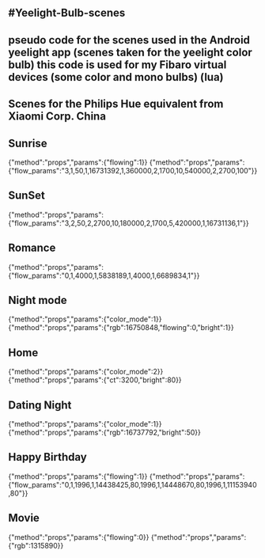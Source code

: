 #Yeelight-Bulb-scenes
-
pseudo code for the scenes used in the Android yeelight app (scenes taken for the yeelight color bulb)
this code is used for my Fibaro virtual devices (some color and mono bulbs)  (lua)
--

Scenes for the Philips Hue equivalent from Xiaomi Corp. China
-

Sunrise 
-
{"method":"props","params":{"flowing":1}} {"method":"props","params":{"flow_params":"3,1,50,1,16731392,1,360000,2,1700,10,540000,2,2700,100"}}

SunSet 
-
{"method":"props","params":{"flow_params":"3,2,50,2,2700,10,180000,2,1700,5,420000,1,16731136,1"}}

Romance 
-
{"method":"props","params":{"flow_params":"0,1,4000,1,5838189,1,4000,1,6689834,1"}}

Night mode 
-
{"method":"props","params":{"color_mode":1}} 
{"method":"props","params":{"rgb":16750848,"flowing":0,"bright":1}}

Home 
-
{"method":"props","params":{"color_mode":2}} 
{"method":"props","params":{"ct":3200,"bright":80}}

Dating Night 
--
{"method":"props","params":{"color_mode":1}}
{"method":"props","params":{"rgb":16737792,"bright":50}}

Happy Birthday 
-
{"method":"props","params":{"flowing":1}} 
{"method":"props","params":{"flow_params":"0,1,1996,1,14438425,80,1996,1,14448670,80,1996,1,11153940,80"}}

Movie 
-
{"method":"props","params":{"flowing":0}} 
{"method":"props","params":{"rgb":1315890}}

